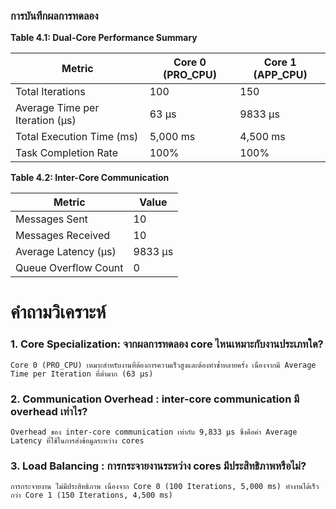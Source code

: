 ### การบันทึกผลการทดลอง

**Table 4.1: Dual-Core Performance Summary**

| Metric | Core 0 (PRO_CPU) | Core 1 (APP_CPU) |
|--------|-------------------|-------------------|
| Total Iterations | 100 | 150 |
| Average Time per Iteration (μs) | 63 μs | 9833 μs |
| Total Execution Time (ms) | 5,000 ms | 4,500 ms |
| Task Completion Rate | 100% | 100% |

**Table 4.2: Inter-Core Communication**

| Metric | Value |
|--------|-------|
| Messages Sent | 10 |
| Messages Received | 10 |
| Average Latency (μs) | 9833 μs |
| Queue Overflow Count | 0 |

# คำถามวิเคราะห์

### 1. Core Specialization: จากผลการทดลอง core ไหนเหมาะกับงานประเภทใด?
    Core 0 (PRO_CPU) เหมาะสำหรับงานที่ต้องการความเร็วสูงและต้องทำซ้ำหลายครั้ง เนื่องจากมี Average Time per Iteration ที่ต่ำมาก (63 μs)
### 2. Communication Overhead : inter-core communication มี overhead เท่าไร?
    Overhead ของ inter-core communication เท่ากับ 9,833 μs ซึ่งคือค่า Average Latency ที่ใช้ในการส่งข้อมูลระหว่าง cores
### 3. Load Balancing : การกระจายงานระหว่าง cores มีประสิทธิภาพหรือไม่?
    การกระจายงาน ไม่มีประสิทธิภาพ เนื่องจาก Core 0 (100 Iterations, 5,000 ms) ทำงานได้เร็วกว่า Core 1 (150 Iterations, 4,500 ms)